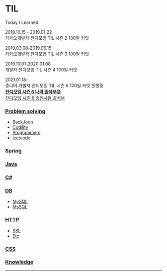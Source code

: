 # TIL
Today I Learned

<p>
2018.10.15 - 2019.01.22</br>
카카오개발자 잔디모임 TIL 시즌 2 100일 커밋
</p>
<p>
2019.03.08-2019.06.15</br>
카카오개발자 잔디모임 TIL 시즌 3 100일 커밋
</p>
<p>
2019.10.01-2020.01.08</br>
개발자 잔디모임 TIL 시즌 4 100일 커밋
</p>
<p>
2021.01.18-</br>
중니어 개발자 잔디모임 TIL 시즌 6 100일 커밋 진행중</br>
<b><a href="http://garden6.junho85.pe.kr/attendance/users/yangseungmi/" target="_blank"><u>잔디모임 시즌 6 나의 출석부😊</a></b></br>
<a href="http://garden6.junho85.pe.kr/attendance/" target="_blank">잔디모임 시즌 6 정원사들 출석부</a>
</p>

### Problem solving
* BackJoon
* Codility
* Programmers
* leetcode

### Spring

### Java

### C# 

### DB
* MySQL
* MsSQL

### HTTP
* SSL
* Etc

### CSS

### Knowledge
---
